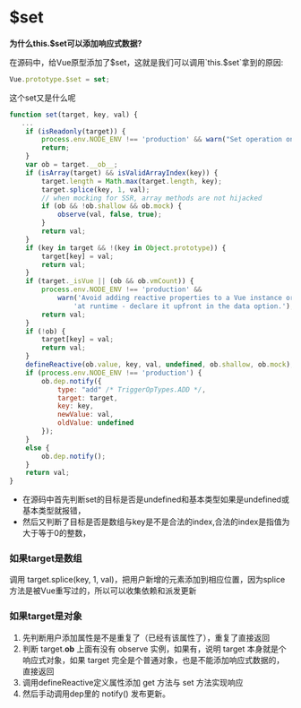 # $set
**为什么this.$set可以添加响应式数据?**

在源码中，给Vue原型添加了$set，这就是我们可以调用`this.$set`拿到的原因:
```js
Vue.prototype.$set = set;
```
这个set又是什么呢
```js
function set(target, key, val) {
   ...
    if (isReadonly(target)) {
        process.env.NODE_ENV !== 'production' && warn("Set operation on key \"".concat(key, "\" failed: target is readonly."));
        return;
    }
    var ob = target.__ob__;
    if (isArray(target) && isValidArrayIndex(key)) {
        target.length = Math.max(target.length, key);
        target.splice(key, 1, val);
        // when mocking for SSR, array methods are not hijacked
        if (ob && !ob.shallow && ob.mock) {
            observe(val, false, true);
        }
        return val;
    }
    if (key in target && !(key in Object.prototype)) {
        target[key] = val;
        return val;
    }
    if (target._isVue || (ob && ob.vmCount)) {
        process.env.NODE_ENV !== 'production' &&
            warn('Avoid adding reactive properties to a Vue instance or its root $data ' +
                'at runtime - declare it upfront in the data option.');
        return val;
    }
    if (!ob) {
        target[key] = val;
        return val;
    }
    defineReactive(ob.value, key, val, undefined, ob.shallow, ob.mock);
    if (process.env.NODE_ENV !== 'production') {
        ob.dep.notify({
            type: "add" /* TriggerOpTypes.ADD */,
            target: target,
            key: key,
            newValue: val,
            oldValue: undefined
        });
    }
    else {
        ob.dep.notify();
    }
    return val;
}
```

* 在源码中首先判断set的目标是否是undefined和基本类型如果是undefined或基本类型就报错，
* 然后又判断了目标是否是数组与key是不是合法的index,合法的index是指值为大于等于0的整数，

### 如果target是数组
调用 target.splice(key, 1, val)，把用户新增的元素添加到相应位置，因为splice方法是被Vue重写过的，所以可以收集依赖和派发更新
### 如果target是对象
1. 先判断用户添加属性是不是重复了（已经有该属性了），重复了直接返回
2. 判断 target.__ob__ 上面有没有 observe 实例，如果有，说明 target 本身就是个响应式对象，如果 target 完全是个普通对象，也是不能添加响应式数据的，直接返回
3. 调用defineReactive定义属性添加 get 方法与 set 方法实现响应
4. 然后手动调用dep里的 notify() 发布更新。

